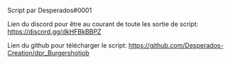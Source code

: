 Script par Desperados#0001

Lien du discord pour être au courant de toute les sortie de script: https://discord.gg/dkHFBkBBPZ

Lien du github pour télécharger le script: https://github.com/Desperados-Creation/dpr_Burgershotjob
